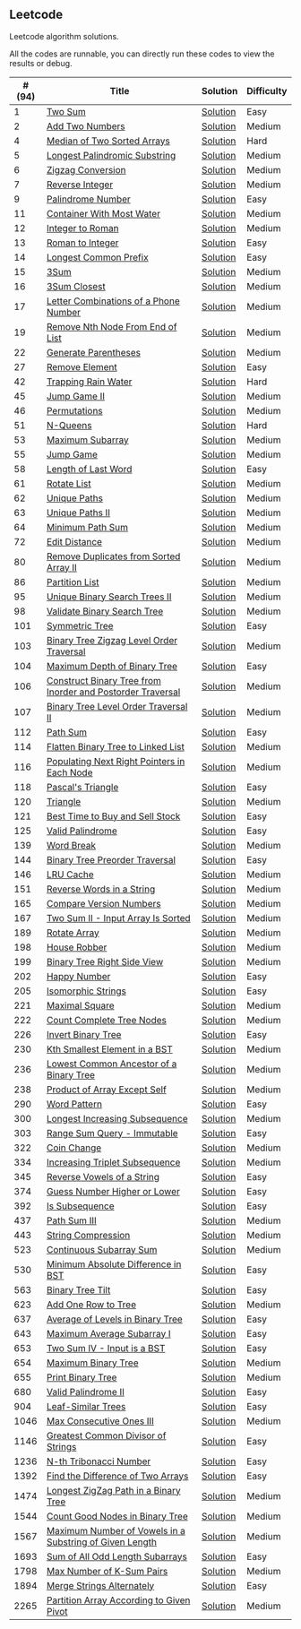 
Leetcode
---

Leetcode algorithm solutions. 

All the codes are runnable, you can directly run these codes to view the results or debug. 

| #(94) | Title | Solution | Difficulty |
|---| ----- | -------- | ---------- |
|1|[Two Sum](https://leetcode.com/problems/two-sum/)|[Solution](./1.two-sum)|Easy| 
|2|[Add Two Numbers](https://leetcode.com/problems/add-two-numbers/)|[Solution](./2.add-two-numbers)|Medium| 
|4|[Median of Two Sorted Arrays](https://leetcode.com/problems/median-of-two-sorted-arrays/)|[Solution](./4.median-of-two-sorted-arrays)|Hard| 
|5|[Longest Palindromic Substring](https://leetcode.com/problems/longest-palindromic-substring/)|[Solution](./5.longest-palindromic-substring)|Medium| 
|6|[Zigzag Conversion](https://leetcode.com/problems/zigzag-conversion/)|[Solution](./6.zigzag-conversion)|Medium| 
|7|[Reverse Integer](https://leetcode.com/problems/reverse-integer/)|[Solution](./7.reverse-integer)|Medium| 
|9|[Palindrome Number](https://leetcode.com/problems/palindrome-number/)|[Solution](./9.palindrome-number)|Easy| 
|11|[Container With Most Water](https://leetcode.com/problems/container-with-most-water/)|[Solution](./11.container-with-most-water)|Medium| 
|12|[Integer to Roman](https://leetcode.com/problems/integer-to-roman/)|[Solution](./12.integer-to-roman)|Medium| 
|13|[Roman to Integer](https://leetcode.com/problems/roman-to-integer/)|[Solution](./13.roman-to-integer)|Easy| 
|14|[Longest Common Prefix](https://leetcode.com/problems/longest-common-prefix/)|[Solution](./14.longest-common-prefix)|Easy| 
|15|[3Sum](https://leetcode.com/problems/3sum/)|[Solution](./15.3sum)|Medium| 
|16|[3Sum Closest](https://leetcode.com/problems/3sum-closest/)|[Solution](./16.3sum-closest)|Medium| 
|17|[Letter Combinations of a Phone Number](https://leetcode.com/problems/letter-combinations-of-a-phone-number/)|[Solution](./17.letter-combinations-of-a-phone-number)|Medium| 
|19|[Remove Nth Node From End of List](https://leetcode.com/problems/remove-nth-node-from-end-of-list/)|[Solution](./19.remove-nth-node-from-end-of-list)|Medium| 
|22|[Generate Parentheses](https://leetcode.com/problems/generate-parentheses/)|[Solution](./22.generate-parentheses)|Medium| 
|27|[Remove Element](https://leetcode.com/problems/remove-element/)|[Solution](./27.remove-element)|Easy| 
|42|[Trapping Rain Water](https://leetcode.com/problems/trapping-rain-water/)|[Solution](./42.trapping-rain-water)|Hard| 
|45|[Jump Game II](https://leetcode.com/problems/jump-game-ii/)|[Solution](./45.jump-game-ii)|Medium| 
|46|[Permutations](https://leetcode.com/problems/permutations/)|[Solution](./46.permutations)|Medium| 
|51|[N-Queens](https://leetcode.com/problems/n-queens/)|[Solution](./51.n-queens)|Hard| 
|53|[Maximum Subarray](https://leetcode.com/problems/maximum-subarray/)|[Solution](./53.maximum-subarray)|Medium| 
|55|[Jump Game](https://leetcode.com/problems/jump-game/)|[Solution](./55.jump-game)|Medium| 
|58|[Length of Last Word](https://leetcode.com/problems/length-of-last-word/)|[Solution](./58.length-of-last-word)|Easy| 
|61|[Rotate List](https://leetcode.com/problems/rotate-list/)|[Solution](./61.rotate-list)|Medium| 
|62|[Unique Paths](https://leetcode.com/problems/unique-paths/)|[Solution](./62.unique-paths)|Medium| 
|63|[Unique Paths II](https://leetcode.com/problems/unique-paths-ii/)|[Solution](./63.unique-paths-ii)|Medium| 
|64|[Minimum Path Sum](https://leetcode.com/problems/minimum-path-sum/)|[Solution](./64.minimum-path-sum)|Medium| 
|72|[Edit Distance](https://leetcode.com/problems/edit-distance/)|[Solution](./72.edit-distance)|Medium| 
|80|[Remove Duplicates from Sorted Array II](https://leetcode.com/problems/remove-duplicates-from-sorted-array-ii/)|[Solution](./80.remove-duplicates-from-sorted-array-ii)|Medium| 
|86|[Partition List](https://leetcode.com/problems/partition-list/)|[Solution](./86.partition-list)|Medium| 
|95|[Unique Binary Search Trees II](https://leetcode.com/problems/unique-binary-search-trees-ii/)|[Solution](./95.unique-binary-search-trees-ii)|Medium| 
|98|[Validate Binary Search Tree](https://leetcode.com/problems/validate-binary-search-tree/)|[Solution](./98.validate-binary-search-tree)|Medium| 
|101|[Symmetric Tree](https://leetcode.com/problems/symmetric-tree/)|[Solution](./101.symmetric-tree)|Easy| 
|103|[Binary Tree Zigzag Level Order Traversal](https://leetcode.com/problems/binary-tree-zigzag-level-order-traversal/)|[Solution](./103.binary-tree-zigzag-level-order-traversal)|Medium| 
|104|[Maximum Depth of Binary Tree](https://leetcode.com/problems/maximum-depth-of-binary-tree/)|[Solution](./104.maximum-depth-of-binary-tree)|Easy| 
|106|[Construct Binary Tree from Inorder and Postorder Traversal](https://leetcode.com/problems/construct-binary-tree-from-inorder-and-postorder-traversal/)|[Solution](./106.construct-binary-tree-from-inorder-and-postorder-traversal)|Medium| 
|107|[Binary Tree Level Order Traversal II](https://leetcode.com/problems/binary-tree-level-order-traversal-ii/)|[Solution](./107.binary-tree-level-order-traversal-ii)|Medium| 
|112|[Path Sum](https://leetcode.com/problems/path-sum/)|[Solution](./112.path-sum)|Easy| 
|114|[Flatten Binary Tree to Linked List](https://leetcode.com/problems/flatten-binary-tree-to-linked-list/)|[Solution](./114.flatten-binary-tree-to-linked-list)|Medium| 
|116|[Populating Next Right Pointers in Each Node](https://leetcode.com/problems/populating-next-right-pointers-in-each-node/)|[Solution](./116.populating-next-right-pointers-in-each-node)|Medium| 
|118|[Pascal's Triangle](https://leetcode.com/problems/pascals-triangle/)|[Solution](./118.pascals-triangle)|Easy| 
|120|[Triangle](https://leetcode.com/problems/triangle/)|[Solution](./120.triangle)|Medium| 
|121|[Best Time to Buy and Sell Stock](https://leetcode.com/problems/best-time-to-buy-and-sell-stock/)|[Solution](./121.best-time-to-buy-and-sell-stock)|Easy| 
|125|[Valid Palindrome](https://leetcode.com/problems/valid-palindrome/)|[Solution](./125.valid-palindrome)|Easy| 
|139|[Word Break](https://leetcode.com/problems/word-break/)|[Solution](./139.word-break)|Medium| 
|144|[Binary Tree Preorder Traversal](https://leetcode.com/problems/binary-tree-preorder-traversal/)|[Solution](./144.binary-tree-preorder-traversal)|Easy| 
|146|[LRU Cache](https://leetcode.com/problems/lru-cache/)|[Solution](./146.lru-cache)|Medium| 
|151|[Reverse Words in a String](https://leetcode.com/problems/reverse-words-in-a-string/)|[Solution](./151.reverse-words-in-a-string)|Medium| 
|165|[Compare Version Numbers](https://leetcode.com/problems/compare-version-numbers/)|[Solution](./165.compare-version-numbers)|Medium| 
|167|[Two Sum II - Input Array Is Sorted](https://leetcode.com/problems/two-sum-ii-input-array-is-sorted/)|[Solution](./167.two-sum-ii-input-array-is-sorted)|Medium| 
|189|[Rotate Array](https://leetcode.com/problems/rotate-array/)|[Solution](./189.rotate-array)|Medium| 
|198|[House Robber](https://leetcode.com/problems/house-robber/)|[Solution](./198.house-robber)|Medium| 
|199|[Binary Tree Right Side View](https://leetcode.com/problems/binary-tree-right-side-view/)|[Solution](./199.binary-tree-right-side-view)|Medium| 
|202|[Happy Number](https://leetcode.com/problems/happy-number/)|[Solution](./202.happy-number)|Easy| 
|205|[Isomorphic Strings](https://leetcode.com/problems/isomorphic-strings/)|[Solution](./205.isomorphic-strings)|Easy| 
|221|[Maximal Square](https://leetcode.com/problems/maximal-square/)|[Solution](./221.maximal-square)|Medium| 
|222|[Count Complete Tree Nodes](https://leetcode.com/problems/count-complete-tree-nodes/)|[Solution](./222.count-complete-tree-nodes)|Medium| 
|226|[Invert Binary Tree](https://leetcode.com/problems/invert-binary-tree/)|[Solution](./226.invert-binary-tree)|Easy| 
|230|[Kth Smallest Element in a BST](https://leetcode.com/problems/kth-smallest-element-in-a-bst/)|[Solution](./230.kth-smallest-element-in-a-bst)|Medium| 
|236|[Lowest Common Ancestor of a Binary Tree](https://leetcode.com/problems/lowest-common-ancestor-of-a-binary-tree/)|[Solution](./236.lowest-common-ancestor-of-a-binary-tree)|Medium| 
|238|[Product of Array Except Self](https://leetcode.com/problems/product-of-array-except-self/)|[Solution](./238.product-of-array-except-self)|Medium| 
|290|[Word Pattern](https://leetcode.com/problems/word-pattern/)|[Solution](./290.word-pattern)|Easy| 
|300|[Longest Increasing Subsequence](https://leetcode.com/problems/longest-increasing-subsequence/)|[Solution](./300.longest-increasing-subsequence)|Medium| 
|303|[Range Sum Query - Immutable](https://leetcode.com/problems/range-sum-query-immutable/)|[Solution](./303.range-sum-query-immutable)|Easy| 
|322|[Coin Change](https://leetcode.com/problems/coin-change/)|[Solution](./322.coin-change)|Medium| 
|334|[Increasing Triplet Subsequence](https://leetcode.com/problems/increasing-triplet-subsequence/)|[Solution](./334.increasing-triplet-subsequence)|Medium| 
|345|[Reverse Vowels of a String](https://leetcode.com/problems/reverse-vowels-of-a-string/)|[Solution](./345.reverse-vowels-of-a-string)|Easy| 
|374|[Guess Number Higher or Lower](https://leetcode.com/problems/guess-number-higher-or-lower/)|[Solution](./374.guess-number-higher-or-lower)|Easy| 
|392|[Is Subsequence](https://leetcode.com/problems/is-subsequence/)|[Solution](./392.is-subsequence)|Easy| 
|437|[Path Sum III](https://leetcode.com/problems/path-sum-iii/)|[Solution](./437.path-sum-iii)|Medium| 
|443|[String Compression](https://leetcode.com/problems/string-compression/)|[Solution](./443.string-compression)|Medium| 
|523|[Continuous Subarray Sum](https://leetcode.com/problems/continuous-subarray-sum/)|[Solution](./523.continuous-subarray-sum)|Medium| 
|530|[Minimum Absolute Difference in BST](https://leetcode.com/problems/minimum-absolute-difference-in-bst/)|[Solution](./530.minimum-absolute-difference-in-bst)|Easy| 
|563|[Binary Tree Tilt](https://leetcode.com/problems/binary-tree-tilt/)|[Solution](./563.binary-tree-tilt)|Easy| 
|623|[Add One Row to Tree](https://leetcode.com/problems/add-one-row-to-tree/)|[Solution](./623.add-one-row-to-tree)|Medium| 
|637|[Average of Levels in Binary Tree](https://leetcode.com/problems/average-of-levels-in-binary-tree/)|[Solution](./637.average-of-levels-in-binary-tree)|Easy| 
|643|[Maximum Average Subarray I](https://leetcode.com/problems/maximum-average-subarray-i/)|[Solution](./643.maximum-average-subarray-i)|Easy| 
|653|[Two Sum IV - Input is a BST](https://leetcode.com/problems/two-sum-iv-input-is-a-bst/)|[Solution](./653.two-sum-iv-input-is-a-bst)|Easy| 
|654|[Maximum Binary Tree](https://leetcode.com/problems/maximum-binary-tree/)|[Solution](./654.maximum-binary-tree)|Medium| 
|655|[Print Binary Tree](https://leetcode.com/problems/print-binary-tree/)|[Solution](./655.print-binary-tree)|Medium| 
|680|[Valid Palindrome II](https://leetcode.com/problems/valid-palindrome-ii/)|[Solution](./680.valid-palindrome-ii)|Easy| 
|904|[Leaf-Similar Trees](https://leetcode.com/problems/leaf-similar-trees/)|[Solution](./904.leaf-similar-trees)|Easy| 
|1046|[Max Consecutive Ones III](https://leetcode.com/problems/max-consecutive-ones-iii/)|[Solution](./1046.max-consecutive-ones-iii)|Medium| 
|1146|[Greatest Common Divisor of Strings](https://leetcode.com/problems/greatest-common-divisor-of-strings/)|[Solution](./1146.greatest-common-divisor-of-strings)|Easy| 
|1236|[N-th Tribonacci Number](https://leetcode.com/problems/n-th-tribonacci-number/)|[Solution](./1236.n-th-tribonacci-number)|Easy| 
|1392|[Find the Difference of Two Arrays](https://leetcode.com/problems/find-the-difference-of-two-arrays/)|[Solution](./1392.find-the-difference-of-two-arrays)|Easy| 
|1474|[Longest ZigZag Path in a Binary Tree](https://leetcode.com/problems/longest-zigzag-path-in-a-binary-tree/)|[Solution](./1474.longest-zigzag-path-in-a-binary-tree)|Medium| 
|1544|[Count Good Nodes in Binary Tree](https://leetcode.com/problems/count-good-nodes-in-binary-tree/)|[Solution](./1544.count-good-nodes-in-binary-tree)|Medium| 
|1567|[Maximum Number of Vowels in a Substring of Given Length](https://leetcode.com/problems/maximum-number-of-vowels-in-a-substring-of-given-length/)|[Solution](./1567.maximum-number-of-vowels-in-a-substring-of-given-length)|Medium| 
|1693|[Sum of All Odd Length Subarrays](https://leetcode.com/problems/sum-of-all-odd-length-subarrays/)|[Solution](./1693.sum-of-all-odd-length-subarrays)|Easy| 
|1798|[Max Number of K-Sum Pairs](https://leetcode.com/problems/max-number-of-k-sum-pairs/)|[Solution](./1798.max-number-of-k-sum-pairs)|Medium| 
|1894|[Merge Strings Alternately](https://leetcode.com/problems/merge-strings-alternately/)|[Solution](./1894.merge-strings-alternately)|Easy| 
|2265|[Partition Array According to Given Pivot](https://leetcode.com/problems/partition-array-according-to-given-pivot/)|[Solution](./2265.partition-array-according-to-given-pivot)|Medium| 
 
